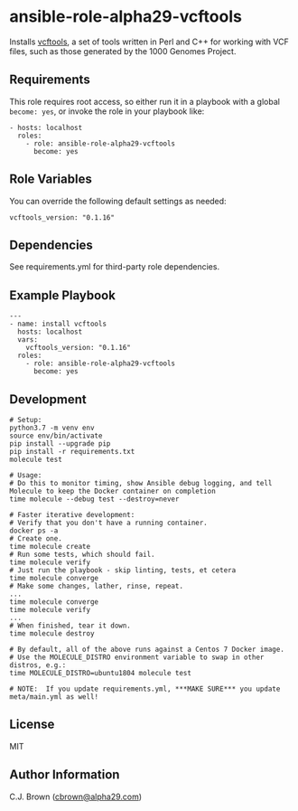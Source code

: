 ansible-role-alpha29-vcftools
=========

Installs [vcftools](https://vcftools.github.io/), a set of tools written in Perl and C++ for working with VCF files, such as those generated by the 1000 Genomes Project.

Requirements
------------

This role requires root access, so either run it in a playbook with a global `become: yes`, or invoke the role in your playbook like:

    - hosts: localhost
      roles:
        - role: ansible-role-alpha29-vcftools
          become: yes

Role Variables
--------------

You can override the following default settings as needed:
```
vcftools_version: "0.1.16"
```

Dependencies
------------

See requirements.yml for third-party role dependencies.


Example Playbook
----------------
```
---
- name: install vcftools
  hosts: localhost
  vars:
    vcftools_version: "0.1.16"
  roles:
    - role: ansible-role-alpha29-vcftools
      become: yes
```

Development
------------
```
# Setup:
python3.7 -m venv env
source env/bin/activate
pip install --upgrade pip
pip install -r requirements.txt
molecule test

# Usage:
# Do this to monitor timing, show Ansible debug logging, and tell Molecule to keep the Docker container on completion
time molecule --debug test --destroy=never

# Faster iterative development:
# Verify that you don't have a running container.
docker ps -a
# Create one.
time molecule create
# Run some tests, which should fail.
time molecule verify
# Just run the playbook - skip linting, tests, et cetera
time molecule converge
# Make some changes, lather, rinse, repeat.
...
time molecule converge
time molecule verify
...
# When finished, tear it down.
time molecule destroy

# By default, all of the above runs against a Centos 7 Docker image.  
# Use the MOLECULE_DISTRO environment variable to swap in other distros, e.g.: 
time MOLECULE_DISTRO=ubuntu1804 molecule test

# NOTE:  If you update requirements.yml, ***MAKE SURE*** you update meta/main.yml as well!
```

License
-------

MIT

Author Information
------------------

C.J. Brown (cbrown@alpha29.com)
